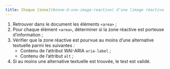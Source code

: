 ```yaml
---
title: Chaque [zone](#zone-d-une-image-reactive) d’une [image réactive](#image-reactive) (balise `<area>`) [porteuse d’information](#image-porteuse-d-information) a-t-elle une [alternative textuelle](#alternative-textuelle-image) ?
---
```


1. Retrouver dans le document les éléments `<area>` ;
2. Pour chaque élément `<area>`, déterminer si la zone réactive est porteuse d’information ;
3. Vérifier que la zone réactive est pourvue au moins d’une alternative textuelle parmi les suivantes :
    * Contenu de l’attribut WAI-ARIA `aria-label` ;
    * Contenu de l’attribut `alt` ;
4. Si au moins une alternative textuelle est trouvée, le test est validé.
